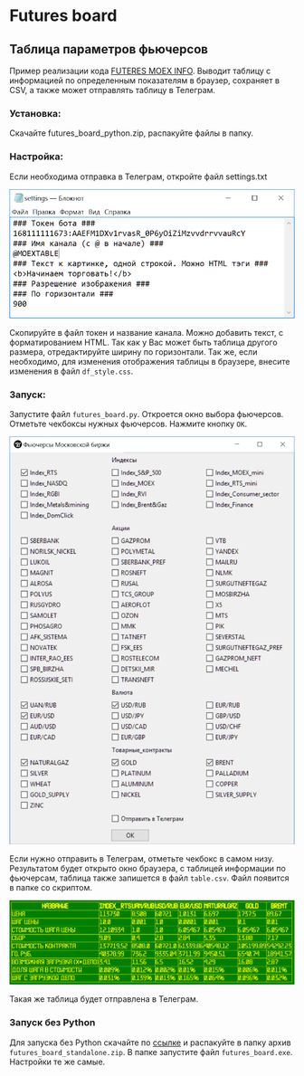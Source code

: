 # Futures board
## Таблица параметров фьючерсов
Пример реализации кода [FUTERES MOEX INFO](https://github.com/madby31/futures_moex_info). Выводит таблицу с информацией по определенным показателям в браузер, сохраняет в CSV, а также может отправлять таблицу в Телеграм.
### Установка:

Скачайте futures_board_python.zip, распакуйте файлы в папку. 
### Настройка:

Если необходима отправка в Телеграм, откройте файл settings.txt

![Файл settings.txt](/pictures/settingstxt.png)

Скопируйте в файл токен и название канала. Можно добавить текст, с форматированием HTML. Так как у Вас может быть таблица другого размера, отредактируйте ширину по горизонтали. Так же, если необходимо, для изменения отображения таблицы в браузере, внесите изменения в файл `df_style.css`.

### Запуск:

Запустите файл `futures_board.py`. Откроется окно выбора фьючерсов. Отметьте чекбоксы нужных фьючерсов. Нажмите кнопку `ОК`.

![Окно программы](/pictures/Windowtk.png)

Если нужно отправить в Телеграм, отметьте чекбокс в самом низу.
Результатом будет открыто окно браузера, с таблицей информации по фьючерсам, таблица также запишется в файл `table.csv`. Файл появится в папке со скриптом.

![Таблица](/pictures/Table.png)

Такая же таблица будет отправлена в Телеграм.

### Запуск без Python

Для запуска без Python скачайте по [ссылке](https://disk.yandex.ru/d/Uc6eFpR0iPRqfg) и распакуйте в папку архив `futures_board_standalone.zip`. В папке запустите файл `futures_board.exe`. Настройки те же самые.
